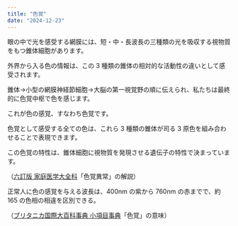```yaml
---
title: "色覚"
date: "2024-12-23"
---
```


眼の中で光を感受する網膜には、短・中・長波長の三種類の光を吸収する視物質をもつ錐体細胞があります。

外界から入る色の情報は、この 3 種類の錐体の相対的な活動性の違いとして感受されます。

錐体→小型の網膜神経節細胞→大脳の第一視覚野の順に伝えられ、私たちは最終的に色覚中枢で色を感じます。

これが色の感覚、すなわち色覚です。

色覚として感受する全ての色は、これら 3 種類の錐体が司る 3 原色を組み合わせることで表現できます。

この色覚の特性は、錐体細胞に視物質を発現させる遺伝子の特性で決まっています。

（[六訂版 家庭医学大全科](https://kotobank.jp/dictionary/kateiigaku/21/)「色覚異常」の解説）

正常人に色の感覚を与える波長は、400nm の紫から 760nm の赤までで、約 165 の色相の相違を区別できる。

（[ブリタニカ国際大百科事典 小項目事典](https://kotobank.jp/dictionary/britannica/700/)「色覚」の意味）